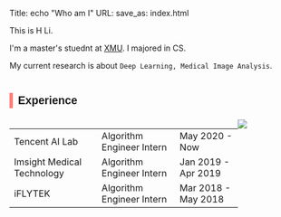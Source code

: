 Title: echo "Who am I"
URL:
save_as: index.html

This is H Li.

I'm a master's stuednt at [XMU](). I majored in CS.

My current research is about `Deep Learning, Medical Image Analysis`.


<h2 style="font-size: 1.4em;
    font-family: 'PT Sans Narrow', 'Fira Sans', sans-serif;
	margin: 40px 10px 20px 0;
	padding-left: 9px;
	border-left: 6px solid #ff7e79;
	font-weight: 700;
	line-height: 1.4;">Experience</h2>


<table style="width:80%;text-align: left; float: left;">
<tr >
<td>
Tencent AI Lab
</td>
<td>
Algorithm Engineer Intern
</td>
<td>
May 2020 - Now
</td>
</tr>
<tr >
<td>
Imsight Medical Technology
</td>
<td>
Algorithm Engineer Intern
</td>
<td>
Jan 2019 - Apr 2019 
</td>
</tr>


<tr>
<td>
iFLYTEK
</td>
<td>
Algorithm Engineer Intern
</td>
<td>
Mar 2018 - May 2018  
</td>
</tr>
</table>

<img src="{static}/images/sticker_hardcore.webp" style="max-width: 40%">
